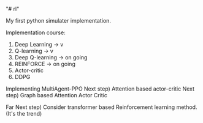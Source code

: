 "# rl" 


My first python simulater implementation.


Implementation course:
1. Deep Learning -> v
2. Q-learning -> v
3. Deep Q-learning -> on going
3. REINFORCE -> on going
4. Actor-critic
5. DDPG

Implementing MultiAgent-PPO
Next step) Attention based actor-critic
Next step) Graph based Attention Actor Critic

Far Next step) Consider transformer based Reinforcement learning method. (It's the trend)